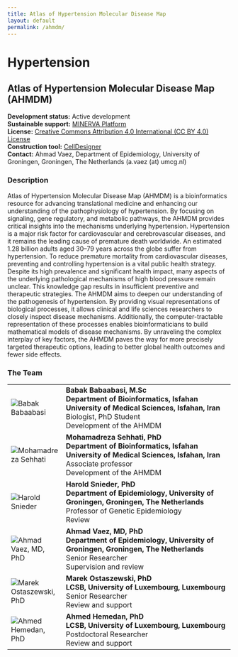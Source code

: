 ```yaml
---
title: Atlas of Hypertension Molecular Disease Map
layout: default
permalink: /ahmdm/
---
```


# Hypertension

## Atlas of Hypertension Molecular Disease Map (AHMDM)

**Development status:** Active development\
**Sustainable support:** [MINERVA Platform](https://minerva.pages.uni.lu/)\
**License:** [Creative Commons Attribution 4.0 International (CC BY 4.0) License](https://creativecommons.org/licenses/by/4.0/)\
**Construction tool:** [CellDesigner](https://www.celldesigner.org/)\
**Contact:** Ahmad Vaez, Department of Epidemiology, University of Groningen, Groningen, The Netherlands (a.vaez (at) umcg.nl)

### Description

Atlas of Hypertension Molecular Disease Map (AHMDM) is a bioinformatics resource for advancing translational medicine and enhancing our understanding of the pathophysiology of hypertension. By focusing on signaling, gene regulatory, and metabolic pathways, the AHMDM provides critical insights into the mechanisms underlying hypertension.
Hypertension is a major risk factor for cardiovascular and cerebrovascular diseases, and it remains the leading cause of premature death worldwide. An estimated 1.28 billion adults aged 30–79 years across the globe suffer from hypertension. To reduce premature mortality from cardiovascular diseases, preventing and controlling hypertension is a vital public health strategy.
Despite its high prevalence and significant health impact, many aspects of the underlying pathological mechanisms of high blood pressure remain unclear. This knowledge gap results in insufficient preventive and therapeutic strategies.
The AHMDM aims to deepen our understanding of the pathogenesis of hypertension. By providing visual representations of biological processes, it allows clinical and life sciences researchers to closely inspect disease mechanisms. Additionally, the computer-tractable representation of these processes enables bioinformaticians to build mathematical models of disease mechanisms. By unraveling the complex interplay of key factors, the AHMDM paves the way for more precisely targeted therapeutic options, leading to better global health outcomes and fewer side effects.

### **The Team**

<table>
<tr>
<td style="width: 105px;"><img src="../images/team/BabakBabaabasi.png" alt="Babak Babaabasi" /></td>
<td><strong>Babak Babaabasi, M.Sc</strong><br /><strong>Department of Bioinformatics, Isfahan University of Medical Sciences, Isfahan, Iran</strong><br />Biologist, PhD Student<br />Development of the AHMDM<br /></td>
</tr>
<tr>
<td><img src="../images/team/MohamadrezaSehhati.png" alt="Mohamadreza Sehhati" /></td>
<td><strong>Mohamadreza Sehhati, PhD</strong><br /><strong>Department of Bioinformatics, Isfahan University of Medical Sciences, Isfahan, Iran</strong><br />Associate professor<br />Development of the AHMDM<br /></td>
</tr>
<tr>
<td><img src="../images/team/HaroldSnieder.png" alt="Harold Snieder" /></td>
<td><strong>Harold Snieder, PhD</strong><br /><strong>Department of Epidemiology, University of Groningen, Groningen, The Netherlands</strong><br />Professor of Genetic Epidemiology<br />Review<br /></td>
</tr>
<tr>
<td><img src="../images/team/AhmadVaez.png" alt="Ahmad Vaez, MD, PhD" /></td>
<td><strong>Ahmad Vaez, MD, PhD</strong><br /><strong>Department of Epidemiology, University of Groningen, Groningen, The Netherlands</strong><br />Senior Researcher<br />Supervision and review<br /></td>
</tr>
<tr>
<td><img src="../images/team/MarekOstaszewski.jpg" alt="Marek Ostaszewski, PhD" /></td>
<td><strong>Marek Ostaszewski, PhD</strong><br /><strong>LCSB, University of Luxembourg, Luxembourg</strong><br />Senior Researcher<br />Review and support<br /></td>
</tr>
<tr>
<td><img src="../images/team/AhmedHemedan.jpg" alt="Ahmed Hemedan, PhD" /></td>
<td><strong>Ahmed Hemedan, PhD</strong><br /><strong>LCSB, University of Luxembourg, Luxembourg</strong><br />Postdoctoral Researcher<br />Review and support<br /></td>
</tr>
</table>
